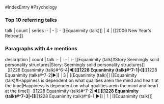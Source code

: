 #IndexEntry #Psychology

### Top 10 referring talks
talk | count | series
:- | - |: -
[[Equanimity (talk)]] | 4 | [[2006 New Year's Retreat]]

### Paragraphs with 4+ mentions
description | count | talk
:- | : - | :-
[[Equanimity (talk)#Story Seemingly solid personality structures\|Story: Seemingly solid personality structures]] &nbsp;&nbsp;[[1228 Equanimity (talk)#^6-4\|◀]]**[[1228 Equanimity (talk)#^7-1\|•]]**[[1228 Equanimity (talk)#^7-2\|▶]] | 3 | [[Equanimity (talk)]]
[[Equanimity (talk)#Happiness is dependent on what qualities arein the mind and heart at the time\|Happiness is dependent on what qualities arein the mind and heart at the time]] &nbsp;&nbsp;[[1228 Equanimity (talk)#^7-2\|◀]]**[[1228 Equanimity (talk)#^7-3\|•]]**[[1228 Equanimity (talk)#^8-1\|▶]] | 1 | [[Equanimity (talk)]]


